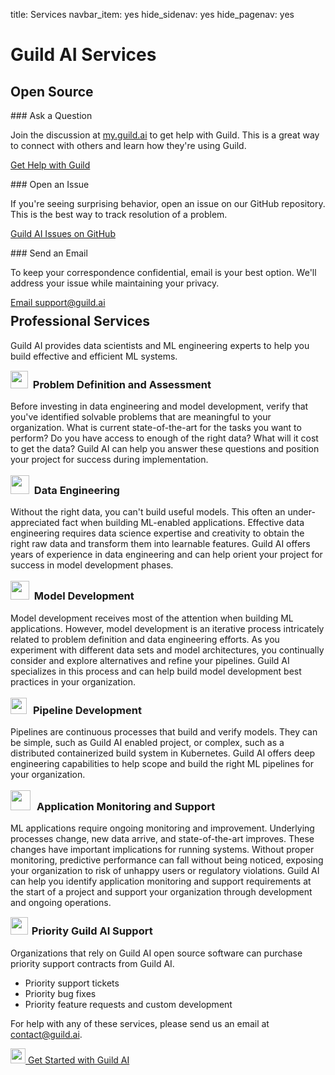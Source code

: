 title: Services
navbar_item: yes
hide_sidenav: yes
hide_pagenav: yes

# Guild AI Services

## Open Source

<div class="col col-lg-4" markdown="1">
### <i class="fab fa-discourse"></i> Ask a Question

Join the discussion at [my.guild.ai](https://my.guild.ai) to get help with Guild.
This is a great way to connect with others and learn how they're using
Guild.

[Get Help with Guild](https://my.guild.ai)
</div>

<div class="col col-lg-4" markdown="1">
### <i class="fab fa-github"></i> Open an Issue

If you're seeing surprising behavior, open an issue on our GitHub
repository. This is the best way to track resolution of a problem.

[Guild AI Issues on GitHub](https://github.com/guildai/guildai/issues)
</div>

<div class="col col-lg-4" markdown="1">
### <i class="far fa-paper-plane"></i> Send an Email

To keep your correspondence confidential, email is your best
option. We'll address your issue while maintaining your privacy.

[Email support@guild.ai](mailto:support@guild.ai)
</div>

<div class="row" style="margin-top:-20px"></div>

## Professional Services

Guild AI provides data scientists and ML engineering experts to help
you build effective and efficient ML systems.

### <img src="/assets/icons/maps-pin.svg" height="28" style="margin:-8px 4px 0 0"> Problem Definition and Assessment

Before investing in data engineering and model development, verify
that you've identified solvable problems that are meaningful to your
organization. What is current state-of-the-art for the tasks you want
to perform? Do you have access to enough of the right data? What will
it cost to get the data? Guild AI can help you answer these questions
and position your project for success during implementation.

### <img src="/assets/icons/database-hand.svg" height="30" style="margin:-6px 4px 0 0"> Data Engineering

Without the right data, you can't build useful models. This often an
under-appreciated fact when building ML-enabled
applications. Effective data engineering requires data science
expertise and creativity to obtain the right raw data and transform
them into learnable features. Guild AI offers years of experience in
data engineering and can help orient your project for success in model
development phases.

### <img src="/assets/icons/file-code-refresh.svg" height="30" style="margin:-6px 4px 0 0"> Model Development

Model development receives most of the attention when building ML
applications. However, model development is an iterative process
intricately related to problem definition and data engineering
efforts. As you experiment with different data sets and model
architectures, you continually consider and explore alternatives and
refine your pipelines. Guild AI specializes in this process and can
help build model development best practices in your organization.

### <img src="/assets/icons/hierarchy-2.svg" height="26" style="margin:-6px 10px 0 0">Pipeline Development

Pipelines are continuous processes that build and verify models. They
can be simple, such as Guild AI enabled project, or complex, such as a
distributed containerized build system in Kubernetes. Guild AI offers
deep engineering capabilities to help scope and build the right ML
pipelines for your organization.

### <img src="/assets/icons/monitor-heart-beat-search.svg" height="32" style="margin:-6px 10px 0 0">Application Monitoring and Support

ML applications require ongoing monitoring and improvement. Underlying
processes change, new data arrive, and state-of-the-art
improves. These changes have important implications for running
systems. Without proper monitoring, predictive performance can fall
without being noticed, exposing your organization to risk of unhappy
users or regulatory violations. Guild AI can help you identify
application monitoring and support requirements at the start of a
project and support your organization through development and ongoing
operations.

### <img src="/assets/icons/headphones-customer-support-human.svg" height="28" style="margin:-8px 2px 0 0"> Priority Guild AI Support

Organizations that rely on Guild AI open source software can purchase
priority support contracts from Guild AI.

- Priority support tickets
- Priority bug fixes
- Priority feature requests and custom development

For help with any of these services, please send us an email at
[contact@guild.ai](mailto:contact@guild.ai).

<div class="col col-md-12 mt-5">
<div class="promo center">
<a class="btn btn-primary cta" href="https://my.guild.ai/start"><img src="/assets/icons/space-rocket-flying-white.svg" height="24"> Get Started with Guild AI</a>
</div>
</div>
